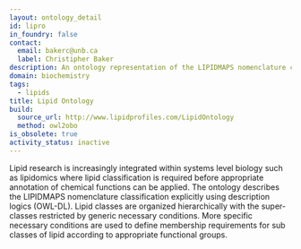 ```yaml
---
layout: ontology_detail
id: lipro
in_foundry: false
contact:
  email: bakerc@unb.ca
  label: Christipher Baker
description: An ontology representation of the LIPIDMAPS nomenclature classification.
domain: biochemistry
tags:
  - lipids
title: Lipid Ontology
build:
  source_url: http://www.lipidprofiles.com/LipidOntology
  method: owl2obo
is_obsolete: true
activity_status: inactive
---
```


Lipid research is increasingly integrated within systems level biology such as lipidomics where lipid classification is required before appropriate annotation of chemical functions can be applied. The ontology describes the LIPIDMAPS nomenclature classification explicitly using description logics (OWL-DL). Lipid classes are organized hierarchically with the super-classes restricted by generic necessary conditions. More specific necessary conditions are used to define membership requirements for sub classes of lipid according to appropriate functional groups.
